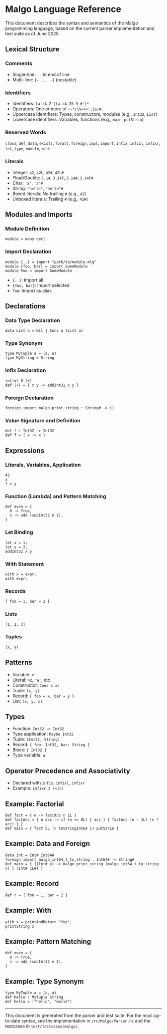 # Malgo Language Reference

This document describes the syntax and semantics of the Malgo programming language, based on the current parser implementation and test suite as of June 2025.

## Lexical Structure

### Comments

- Single-line: `--` to end of line
- Multi-line: `{- ... -}` (nestable)

### Identifiers

- Identifiers: `[a-zA-Z_][a-zA-Z0-9_#']*`
- Operators: One or more of `+-*/\%=><:;|&!#.`
- Uppercase identifiers: Types, constructors, modules (e.g., `Int32`, `List`)
- Lowercase identifiers: Variables, functions (e.g., `main`, `putStrLn`)

### Reserved Words

`class`, `def`, `data`, `exists`, `forall`, `foreign`, `impl`, `import`, `infix`, `infixl`, `infixr`, `let`, `type`, `module`, `with`

### Literals

- Integer: `42`, `42L`, `42#`, `42L#`
- Float/Double: `3.14`, `3.14F`, `3.14#`, `3.14F#`
- Char: `'a'`, `'a'#`
- String: `"hello"`, `"hello"#`
- Boxed literals: No trailing `#` (e.g., `42`)
- Unboxed literals: Trailing `#` (e.g., `42#`)

## Modules and Imports

### Module Definition

```
module = many decl
```

### Import Declaration

```
module {..} = import "path/to/module.mlg"
module {foo, bar} = import SomeModule
module Foo = import SomeModule
```

- `{..}`: Import all
- `{foo, bar}`: Import selected
- `Foo`: Import as alias

## Declarations

### Data Type Declaration

```
data List a = Nil | Cons a (List a)
```

### Type Synonym

```
type MyTuple a = (a, a)
type MyString = String
```

### Infix Declaration

```
infixl 6 (+)
def (+) = { x y -> addInt32 x y }
```

### Foreign Declaration

```
foreign import malgo_print_string : String# -> ()
```

### Value Signature and Definition

```
def f : Int32 -> Int32
def f = { x -> x }
```

## Expressions

### Literals, Variables, Application

```
42
x
f x y
```

### Function (Lambda) and Pattern Matching

```
def even = {
  0 -> True,
  n -> odd (subInt32 n 1),
}
```

### Let Binding

```
let x = 1;
let y = 2;
addInt32 x y
```

### With Statement

```
with x = expr;
with expr;
```

### Records

```
{ foo = 1, bar = 2 }
```

### Lists

```
[1, 2, 3]
```

### Tuples

```
(x, y)
```

## Patterns

- Variable: `x`
- Literal: `42`, `'a'`, etc.
- Constructor: `Cons x xs`
- Tuple: `(x, y)`
- Record: `{ foo = x, bar = y }`
- List: `[x, y, z]`

## Types

- Function: `Int32 -> Int32`
- Type application: `Maybe Int32`
- Tuple: `(Int32, String)`
- Record: `{ foo: Int32, bar: String }`
- Block: `{ Int32 }`
- Type variable: `a`

## Operator Precedence and Associativity

- Declared with `infix`, `infixl`, `infixr`
- Example: `infixr 2 (<|>)`

## Example: Factorial

```
def fact = { n -> factAcc n 1L }
def factAcc = { n acc -> if (n == 0L) { acc } { factAcc (n - 1L) (n * acc) } }
def main = { fact 5L |> toStringInt64 |> putStrLn }
```

## Example: Data and Foreign

```
data Int = Int# Int64#
foreign import malgo_int64_t_to_string : Int64# -> String#
def main = { {(Int# x) -> malgo_print_string (malgo_int64_t_to_string x) } (Int# 1L#) }
```

## Example: Record

```
def r = { foo = 1, bar = 2 }
```

## Example: With

```
with x = printAndReturn "foo";
printString x
```

## Example: Pattern Matching

```
def even = {
  0 -> True,
  n -> odd (subInt32 n 1),
}
```

## Example: Type Synonym

```
type MyTuple a = (a, a)
def hello : MyTuple String
def hello = ("hello", "world")
```

---

This document is generated from the parser and test suite. For the most up-to-date syntax, see the implementation in `src/Malgo/Parser.hs` and the testcases in `test/testcases/malgo/`.
